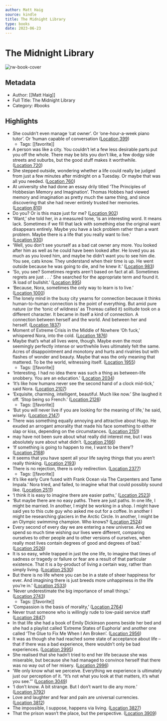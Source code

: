 ```yaml
---
author: Matt Haig
source: kindle
title: The Midnight Library
type: books
date: 2023-06-23
---
```

# The Midnight Library

![rw-book-cover](https://m.media-amazon.com/images/I/71mIqar6OsL._SY160.jpg)

## Metadata
- Author: [[Matt Haig]]
- Full Title: The Midnight Library
- Category: #books

## Highlights
- She couldn’t even manage ‘cat owner’. Or ‘one-hour-a-week piano tutor’. Or ‘human capable of conversation ([Location 399](https://readwise.io/to_kindle?action=open&asin=B08543NK7K&location=399))
    - Tags: [[favorite]] 
- A person was like a city. You couldn’t let a few less desirable parts put you off the whole. There may be bits you don’t like, a few dodgy side streets and suburbs, but the good stuff makes it worthwhile. ([Location 720](https://readwise.io/to_kindle?action=open&asin=B08543NK7K&location=720))
- She stepped outside, wondering whether a life could really be judged from just a few minutes after midnight on a Tuesday. Or maybe that was all you needed. ([Location 760](https://readwise.io/to_kindle?action=open&asin=B08543NK7K&location=760))
- At university she had done an essay drily titled ‘The Principles of Hobbesian Memory and Imagination’. Thomas Hobbes had viewed memory and imagination as pretty much the same thing, and since discovering that she had never entirely trusted her memories. ([Location 810](https://readwise.io/to_kindle?action=open&asin=B08543NK7K&location=810))
- Do you? Or is this maze just for me? ([Location 902](https://readwise.io/to_kindle?action=open&asin=B08543NK7K&location=902))
- ‘Want,’ she told her, in a measured tone, ‘is an interesting word. It means lack. Sometimes if we fill that lack with something else the original want disappears entirely. Maybe you have a lack problem rather than a want problem. Maybe there is a life that you really want to live.’ ([Location 930](https://readwise.io/to_kindle?action=open&asin=B08543NK7K&location=930))
- ‘Well, you don’t see yourself as a bad cat owner any more. You looked after him as well as he could have been looked after. He loved you as much as you loved him, and maybe he didn’t want you to see him die. You see, cats know. They understand when their time is up. He went outside because he was going to die, and he knew it.’ ([Location 983](https://readwise.io/to_kindle?action=open&asin=B08543NK7K&location=983))
- ‘So, you see? Sometimes regrets aren’t based on fact at all. Sometimes regrets are just . . .’ She searched for the appropriate term and found it. ‘A load of bullshit.’ ([Location 995](https://readwise.io/to_kindle?action=open&asin=B08543NK7K&location=995))
- ‘Because, Nora, sometimes the only way to learn is to live.’ ([Location 1000](https://readwise.io/to_kindle?action=open&asin=B08543NK7K&location=1000))
- The lonely mind in the busy city yearns for connection because it thinks human-to-human connection is the point of everything. But amid pure nature (or the ‘tonic of wildness’ as Thoreau called it) solitude took on a different character. It became in itself a kind of connection. A connection between herself and the world. And between her and herself. ([Location 1837](https://readwise.io/to_kindle?action=open&asin=B08543NK7K&location=1837))
- Moment of Extreme Crisis in the Middle of Nowhere ‘Oh fuck,’ whispered Nora, into the cold. ([Location 1876](https://readwise.io/to_kindle?action=open&asin=B08543NK7K&location=1876))
- Maybe that’s what all lives were, though. Maybe even the most seemingly perfectly intense or worthwhile lives ultimately felt the same. Acres of disappointment and monotony and hurts and rivalries but with flashes of wonder and beauty. Maybe that was the only meaning that mattered. To be the world, witnessing itself. ([Location 1955](https://readwise.io/to_kindle?action=open&asin=B08543NK7K&location=1955))
    - Tags: [[favorite]] 
- ‘Interesting. I had no idea there was such a thing as between-life snobbery. You are an education.’ ([Location 2034](https://readwise.io/to_kindle?action=open&asin=B08543NK7K&location=2034))
- ‘It’s like how humans never see the second hand of a clock mid-tick,’ said Nora. ([Location 2107](https://readwise.io/to_kindle?action=open&asin=B08543NK7K&location=2107))
- ‘Exquisite, charming, intelligent, beautiful. Much like now.’ She laughed it off. ‘Stop being so French.’ ([Location 2126](https://readwise.io/to_kindle?action=open&asin=B08543NK7K&location=2126))
    - Tags: [[favorite]] 
- ‘But you will never live if you are looking for the meaning of life,’ he said, wisely. ([Location 2147](https://readwise.io/to_kindle?action=open&asin=B08543NK7K&location=2147))
- There was something equally annoying and attractive about Hugo. He exuded an arrogant amorality that made his face something to either slap or kiss, depending on the circumstances. ([Location 2151](https://readwise.io/to_kindle?action=open&asin=B08543NK7K&location=2151))
- may have not been sure about what really did interest me, but I was absolutely sure about what didn’t. ([Location 2166](https://readwise.io/to_kindle?action=open&asin=B08543NK7K&location=2166))
- ‘If something is going to happen to me, I want to be there’? ([Location 2168](https://readwise.io/to_kindle?action=open&asin=B08543NK7K&location=2168))
- It seems that you have spent all your life saying things that you aren’t really thinking. ([Location 2193](https://readwise.io/to_kindle?action=open&asin=B08543NK7K&location=2193))
- There is no rejection, there is only redirection. ([Location 2377](https://readwise.io/to_kindle?action=open&asin=B08543NK7K&location=2377))
    - Tags: [[favorite]] 
- It’s like early Cure fused with Frank Ocean via The Carpenters and Tame Impala.’ Nora tried, and failed, to imagine what that could possibly sound like. ([Location 2511](https://readwise.io/to_kindle?action=open&asin=B08543NK7K&location=2511))
- ‘I think it is easy to imagine there are easier paths,’ ([Location 2523](https://readwise.io/to_kindle?action=open&asin=B08543NK7K&location=2523))
- ‘But maybe there are no easy paths. There are just paths. In one life, I might be married. In another, I might be working in a shop. I might have said yes to this cute guy who asked me out for a coffee. In another I might be researching glaciers in the Arctic Circle. In another, I might be an Olympic swimming champion. Who knows? ([Location 2524](https://readwise.io/to_kindle?action=open&asin=B08543NK7K&location=2524))
- Every second of every day we are entering a new universe. And we spend so much time wishing our lives were different, comparing ourselves to other people and to other versions of ourselves, when really most lives contain degrees of good and degrees of bad.’ ([Location 2526](https://readwise.io/to_kindle?action=open&asin=B08543NK7K&location=2526))
- It is so easy, while trapped in just the one life, to imagine that times of sadness or tragedy or failure or fear are a result of that particular existence. That it is a by-product of living a certain way, rather than simply living. ([Location 2530](https://readwise.io/to_kindle?action=open&asin=B08543NK7K&location=2530))
- But there is no life where you can be in a state of sheer happiness for ever. And imagining there is just breeds more unhappiness in the life you’re in.’ ([Location 2533](https://readwise.io/to_kindle?action=open&asin=B08543NK7K&location=2533))
- ‘Never underestimate the big importance of small things.’ ([Location 2743](https://readwise.io/to_kindle?action=open&asin=B08543NK7K&location=2743))
    - Tags: [[favorite]] 
- ‘Compassion is the basis of morality,’ ([Location 2764](https://readwise.io/to_kindle?action=open&asin=B08543NK7K&location=2764))
- Never trust someone who is willingly rude to low-paid service staff ([Location 2847](https://readwise.io/to_kindle?action=open&asin=B08543NK7K&location=2847))
- In that life she had a book of Emily Dickinson poems beside her bed and she had a playlist called ‘Extreme States of Euphoria’ and another one called ‘The Glue to Fix Me When I Am Broken’. ([Location 2956](https://readwise.io/to_kindle?action=open&asin=B08543NK7K&location=2956))
- It was as though she had reached some state of acceptance about life – that if there was a bad experience, there wouldn’t only be bad experiences. ([Location 2995](https://readwise.io/to_kindle?action=open&asin=B08543NK7K&location=2995))
- She realised that she hadn’t tried to end her life because she was miserable, but because she had managed to convince herself that there was no way out of her misery. ([Location 2996](https://readwise.io/to_kindle?action=open&asin=B08543NK7K&location=2996))
- ‘We only know what we perceive. Everything we experience is ultimately just our perception of it. “It’s not what you look at that matters, it’s what you see.”’ ([Location 3049](https://readwise.io/to_kindle?action=open&asin=B08543NK7K&location=3049))
- ‘I don’t know. A bit strange. But I don’t want to die any more.’ ([Location 3792](https://readwise.io/to_kindle?action=open&asin=B08543NK7K&location=3792))
- Love and laughter and fear and pain are universal currencies. ([Location 3812](https://readwise.io/to_kindle?action=open&asin=B08543NK7K&location=3812))
- The impossible, I suppose, happens via living. ([Location 3827](https://readwise.io/to_kindle?action=open&asin=B08543NK7K&location=3827))
- That the prison wasn’t the place, but the perspective. ([Location 3909](https://readwise.io/to_kindle?action=open&asin=B08543NK7K&location=3909))
